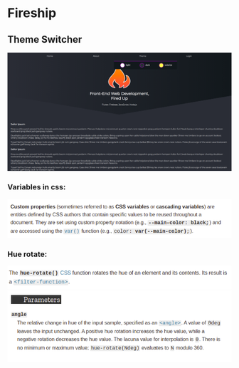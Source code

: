 # Fireship

## Theme Switcher

![](./img/preview.png)

### Variables in css:

![](./img/variables.png)

### Hue rotate:

![](./img/rotate.png)
![](./img/rotate2.png)
